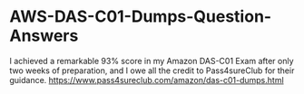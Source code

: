 # AWS-DAS-C01-Dumps-Question-Answers
I achieved a remarkable 93% score in my Amazon DAS-C01 Exam after only two weeks of preparation, and I owe all the credit to Pass4sureClub for their guidance. https://www.pass4sureclub.com/amazon/das-c01-dumps.html
